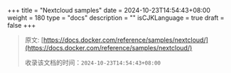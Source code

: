 +++
title = "Nextcloud samples"
date = 2024-10-23T14:54:43+08:00
weight = 180
type = "docs"
description = ""
isCJKLanguage = true
draft = false
+++

> 原文: [https://docs.docker.com/reference/samples/nextcloud/](https://docs.docker.com/reference/samples/nextcloud/)
>
> 收录该文档的时间：`2024-10-23T14:54:43+08:00`
